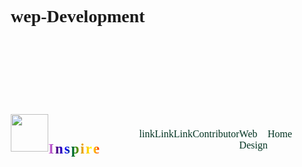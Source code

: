 # wep-Development
<!DOCTYPE html>
<html>
<head>
	<meta charset="utf-8">
	<meta name="viewport" content="width=device-width, initial-scale=1.0">
	<meta http-equiv="X-UA-Compatible" content="ie=edge" />
	<link href="https://fonts.googleapis.com/css?family=Indie+Flower&display=swap" rel="stylesheet"> 
	<link rel="stylesheet" type="text/css" href="./index.css">
</head>
	<style>
		@import url('https://fonts.googleapis.com/css?family=Abril+Fatface&display=swap');
*{
	margin: 0px;
	padding: 0px;
	box-sizing: border-box;
}
body {
	font-family: 'Indie Flower', cursive;
	overflow-x: hidden;
}
button {
	font-family: 'Indie Flower', cursive;
}
.navigation{
	display: flex;
	justify-content: space-around;
	align-items: center;
	min-height: 8vh;
	background-size: cover;
	font-family: 'Abril Fatface', cursive;
}
.navigation .logo{
	display: flex;
	letter-spacing: 2px;
	flex: 1;
}
.navigation .logo img{
	height: 60px;
}
.navigation .logo h4{
	padding-top: 11px;
	font-size: 23px;
	background:linear-gradient(to right, violet,indigo,blue, green,orange ,yellow, red);
	-webkit-background-clip:text;
	-webkit-text-fill-color:transparent;
}
.nav-links{
	display: flex;
	justify-content: space-around;
	width: 60%;
	list-style-type: none;

}
.nav-links a{
	color:#013220;
	text-decoration: none;
	font-size:16px;
}
.nav-links a:hover{
	letter-spacing: 2px;
	font-size: 17px;
	background:linear-gradient(to right, violet,indigo,blue, green,orange ,yellow, red);
	-webkit-background-clip:text;
	-webkit-text-fill-color:transparent;
}
.burger{
	display: none;
	padding-right: 15px;
	cursor: pointer;
}
.burger div{
	width: 25px;
	height: 2px;
	background:linear-gradient(to right, green ,yellow, red);
	margin: 5px;
}
@media screen and (min-width: 900px){
	.nav-links{
		width: 55%;
	}
}
@media screen and (max-width: 680px){
	body{
		overflow-x: hidden;
	}
	.nav-links{
		position: absolute;
		right: 0px;
		height: 50vh;
		top: 10vh;
		display: flex;
		flex-direction: column;
		align-items: center;
		width: 40%;
		transform: translateY(-120%);
		transition: transform 0.5s ease-in;
	}

	.burger{
		display: block;
	}
}

.nav-active{
	transform: translateY(0%);
}
	</style>
<body>
	<nav class="navigation">
		<div class="logo">
			<img src="img/mylogo.png">
			<h4>Inspire</h4>
		</div>
		<ul class="nav-links">
			<li><a href="#">link</a></li>
			<li><a href="#">Link</a></li>
			<li><a href="#">Link</a></li>
			<li><a href="autor.html">Contributor</a></li>
			<li><a href="design.html">Web Design</a></li>
			<li><a href="index.html">Home</a></li>
		</ul>
		<div class="burger">
			<div class="line1"></div>
			<div class="line2"></div>
			<div class="line3"></div>
		</div>
	</nav>
</body>
</html>
